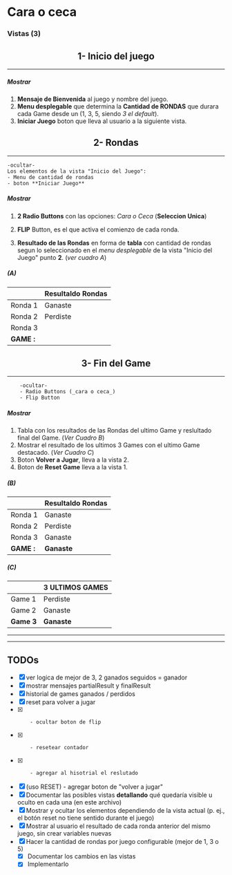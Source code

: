 # Cara o ceca

### Vistas (3)

## <center> 1- Inicio del juego

---

##### Mostrar

1. **Mensaje de Bienvenida** al juego y nombre del juego.
1. **Menu desplegable** que determina la **Cantidad de RONDAS** que durara cada Game desde un (1, 3, 5, siendo _3 el default_).
1. **Iniciar Juego** boton que lleva al usuario a la siguiente vista.

## <center> 2- Rondas

---

    -ocultar-
    Los elementos de la vista "Inicio del Juego":
    - Menu de cantidad de rondas
    - boton **Iniciar Juego**

##### Mostrar

1. **2 Radio Buttons** con las opciones: _Cara o Ceca_ (**Seleccion Unica**)

1. **FLIP** Button, es el que activa el comienzo de cada ronda.
1. **Resultado de las Rondas** en forma de **tabla** con cantidad de rondas segun lo seleccionado en el _menu desplegable_ de la vista "Inicio del Juego" punto **2**. (_ver cuadro A_)

##### (A)

|            | Resultaldo Rondas |
| ---------- | ----------------- |
| Ronda 1    | Ganaste           |
| Ronda 2    | Perdiste          |
| Ronda 3    |
| **GAME :** |

## <center> 3- Fin del Game

---

        -ocultar-
        - Radio Buttons (_cara o ceca_)
        - Flip Button

##### Mostrar

1. Tabla con los resultados de las Rondas del ultimo Game y reslultado final del Game. (_Ver Cuadro B_)
1. Mostrar el resultado de los ultimos 3 Games con el ultimo Game destacado. (_Ver Cuadro C_)
1. Boton **Volver a Jugar**, lleva a la vista 2.
1. Boton de **Reset Game** lleva a la vista 1.

##### (B)

|            | Resultaldo Rondas |
| ---------- | ----------------- |
| Ronda 1    | Ganaste           |
| Ronda 2    | Perdiste          |
| Ronda 3    | Ganaste           |
| **GAME :** | **Ganaste**       |

##### (C)

|            | 3 ULTIMOS GAMES |
| ---------- | --------------- |
| Game 1     | Perdiste        |
| Game 2     | Ganaste         |
| **Game 3** | **Ganaste**     |

---

---

## TODOs

-   [x] ver logica de mejor de 3, 2 ganados seguidos = ganador
-   [x] mostrar mensajes partialResult y finalResult
-   [x] historial de games ganados / perdidos
-   [x] reset para volver a jugar
-   [x]     	- ocultar boton de flip
-   [x]     	- resetear contador
-   [x]     	- agregar al hisotrial el reslutado
-   [x] (uso RESET) - agregar boton de "volver a jugar"
-   [x] Documentar las posibles vistas **detallando** qué quedaría visible u oculto en cada una (en este archivo)
-   [x] Mostrar y ocultar los elementos dependiendo de la vista actual (p. ej., el botón reset no tiene sentido durante el juego)
-   [x] Mostrar al usuario el resultado de cada ronda anterior del mismo juego, sin crear variables nuevas
-   [x] Hacer la cantidad de rondas por juego configurable (mejor de 1, 3 o 5)
    -   [x] Documentar los cambios en las vistas
    -   [x] Implementarlo
